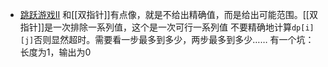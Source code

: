- [跳跃游戏II](https://leetcode-cn.com/problems/jump-game-ii)
和[[双指针]]有点像，就是不给出精确值，而是给出可能范围。[[双指针]]是一次排除一系列值，这个是一次可行一系列值
不要精确地计算`dp[i][j]`否则显然超时。需要看一步最多到多少，两步最多到多少……
有一个坑：长度为1，输出为0